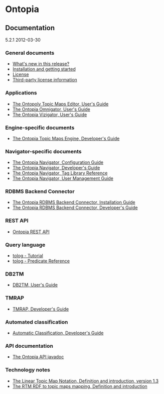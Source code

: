 Ontopia
=======

Documentation
-------------

<span class="version">5.2.1 2012-03-30</p>

### General documents ###

* [What's new in this release?](whatsnew.html)
* [Installation and getting started](install.html)
* [License](license.html)
* [Third-party license information](copyrights.html)

### Applications ###

* [The Ontopoly Topic Maps Editor, User's Guide](ontopoly/user-guide.html)
* [The Ontopia Omnigator, User's Guide](omnigator/userguide.html)
* [The Ontopia Vizigator, User's Guide](vizigator/userguide.html)

### Engine-specific documents ###

* [The Ontopia Topic Maps Engine, Developer's Guide](engine/devguide.html)

### Navigator-specific documents ###

* [The Ontopia Navigator, Configuration Guide](navigator/config.html)
* [The Ontopia Navigator, Developer's Guide](navigator/navguide.html)
* [The Ontopia Navigator, Tag Library Reference](navigator/tolog-taglib.html)
* [The Ontopia Navigator, User Management Guide](navigator/userman.html)

### RDBMS Backend Connector ###

* [The Ontopia RDBMS Backend Connector, Installation Guide](rdbms/install.html)
* [The Ontopia RDBMS Backend Connector, Developer's Guide](rdbms/devguide.html)

### REST API ###

* [Ontopia REST API](rest/index.html)

### Query language ###

* [tolog - Tutorial](query/tutorial.html)
* [tolog - Predicate Reference](query/predicate-reference.html)

### DB2TM ###

* [DB2TM, User's Guide](db2tm/user-guide.html)

### TMRAP ###

* [TMRAP, Developer's Guide](tmrap/dev-guide.html)

### Automated classification ###

* [Automatic Classification, Developer's Guide](classify/dev-guide.html)

### API documentation ###

* [The Ontopia API javadoc](api/index.html)

### Technology notes ###

* [The Linear Topic Map Notation, Definition and introduction, version 1.3](misc/ltm.html)
* [The RTM RDF to topic maps mapping, Definition and introduction](misc/rdf2tm.html)


